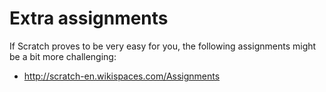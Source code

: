 # Extra assignments

If Scratch proves to be very easy for you, the following assignments might be a
bit more challenging:

* <http://scratch-en.wikispaces.com/Assignments>

